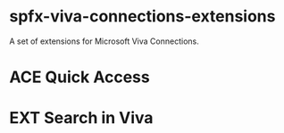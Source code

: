 # spfx-viva-connections-extensions

A set of extensions for Microsoft Viva Connections.

# ACE Quick Access

# EXT Search in Viva
